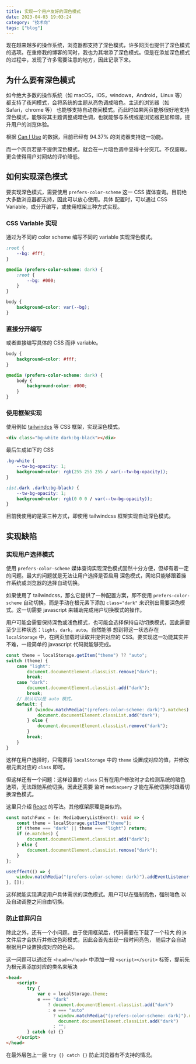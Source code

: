 ```yaml
---
title: 实现一个用户友好的深色模式
date: 2023-04-03 19:03:24
category: "技术向"
tags: ["blog"]
---
```


现在越来越多的操作系统，浏览器都支持了深色模式，许多网页也提供了深色模式的选项。在重修我的博客的同时，我也为其增添了深色模式。但是在添加深色模式的过程中，发现了许多需要注意的地方，因此记录下来。

<!--more-->

## 为什么要有深色模式

如今绝大多数的操作系统（如 macOS，iOS，windows，Android，Linux 等）都支持了夜间模式，会将系统的主题从亮色调成暗色。主流的浏览器（如 Safari，chrome 等）
也能够支持自动夜间模式。而此时如果网页能够很好地支持深色模式，能够将其主题调整成暗色调，也就能够与系统或是浏览器更加和谐，提升用户的浏览体验。

根据 [Can I Use](https://caniuse.com/?search=prefers-color-scheme) 的数据，目前已经有 94.37% 的浏览器支持这一功能。

而一个网页若是不提供深色模式，就会在一片暗色调中显得十分突兀。不仅废眼，更会使得用户对网站的评价降低。

## 如何实现深色模式

要实现深色模式，需要使用 `prefers-color-scheme` 这一 CSS 媒体查询。目前绝大多数浏览器都支持，因此可以放心使用。具体
配置时，可以通过 CSS Variable，或分开编写，或使用框架三种方式实现。

### CSS Variable 实现

通过为不同的 color scheme 编写不同的 variable 实现深色模式。

```css
:root {
    --bg: #fff;
}

@media (prefers-color-scheme: dark) {
    :root {
        --bg: #000;
    }
}

body {
    background-color: var(--bg);
}
```

### 直接分开编写

或者直接编写具体的 CSS 而非 variable。

```css
body {
    background-color: #fff;
}

@media (prefers-color-scheme: dark) {
    body {
        background-color: #000;
    }
}
```

### 使用框架实现

使用例如 [tailwindcs](https://tailwindcss.com) 等 CSS 框架，实现深色模式。

```html
<div class="bg-white dark:bg-black"></div>
```

最后生成如下的 CSS

```css
.bg-white {
    --tw-bg-opacity: 1;
    background-color: rgb(255 255 255 / var(--tw-bg-opacity));
}

:is(.dark .dark\:bg-black) {
    --tw-bg-opacity: 1;
    background-color: rgb(0 0 0 / var(--tw-bg-opacity));
}
```

目前我使用的是第三种方式，即使用 tailwindcss 框架实现自动深色模式。

## 实现缺陷

### 实现用户选择模式

使用 `prefers-color-scheme` 媒体查询实现深色模式固然十分方便，但却有着一定的问题。最大的问题就是无法让用户选择是否启用
深色模式，网站只能够跟着操作系统或浏览器的选择自动切换。

如果使用了 tailwindcss，那么它提供了一种配置方案，即不使用 `prefers-color-scheme` 自动切换，而是手动在根元素下添加
`class="dark"` 来识别出需要深色模式。这一切需要 javascript 来辅助完成用户切换模式的操作。

用户可能会需要保持深色或浅色模式，也可能会选择保持自动切换模式，因此需要至少三种状态：`light`，`dark`，`auto`。自然能够
想到将这一状态存在 `localStorage` 中，在网页加载时读取并提供对应的 CSS。要实现这一功能其实并不难，一段简单的 javascript 代码就能够完成。

```typescript
const theme = localStorage.getItem("theme") ?? "auto";
switch (theme) {
    case "light":
        document.documentElement.classList.remove("dark");
        break;
    case "dark":
        document.documentElement.classList.add("dark");
        break;
    // 默认可以是 auto 模式。
    default: {
        if (window.matchMedia("(prefers-color-scheme: dark)").matches) {
            document.documentElement.classList.add("dark");
        } else {
            document.documentElement.classList.remove("dark");
        }
        break;
    }
}
```

这样在用户选择时，只需要将 `localStorage` 中的 `theme` 设置成对应的值，并修改根元素对应的 `class` 即可。

但这样还有一个问题：这样设置的 `class` 只有在用户修改时才会检测系统的暗色选项，无法跟随系统切换。因此还需要
监听 `mediaquery` 才能在系统切换时跟着切换深色模式。

这里只介绍 [React](https://react.dev/) 的写法。其他框架原理是类似的。

```typescript
const matchFunc = (e: MediaQueryListEvent): void => {
    const theme = localStorage.getItem("theme");
    if (theme === "dark" || theme === "light") return;
    if (e.matches) {
        document.documentElement.classList.add("dark");
    } else {
        document.documentElement.classList.remove("dark");
    }
};

useEffect(() => {
    window.matchMedia("(prefers-color-scheme: dark)").addEventListener("change", matchFunc);
}, []);
```

这样就能实现满足用户具体需求的深色模式。用户可以在强制亮色，强制暗色
以及自动调整之间自由切换。

### 防止首屏闪白

除此之外，还有一个小问题。由于使用框架后，代码需要在下载了一个较大
的 js 文件后才会执行并修改色彩模式，因此会首先出现一段时间亮色，
随后才会自动根据用户设置换成对应的色彩。

这一问题可以通过在 `<head></head>` 中添加一段 `<script></scrit>` 标签，提前先为根元素添加对应的类名来解决

```html
<head>
    <script>
        try {
            var e = localStorage.theme;
            e === "dark"
                ? document.documentElement.classList.add("dark")
                : e === "auto"
                  ? window.matchMedia("(prefers-color-scheme: dark)").matches &&
                    document.documentElement.classList.add("dark")
                  : "";
        } catch (e) {}
    </script>
</head>
```

在最外层包上一层 `try {} catch {}` 防止浏览器有不支持的情况。
